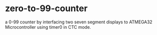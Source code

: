 # zero-to-99-counter
a 0-99 counter by interfacing two seven segment displays to ATMEGA32 Microcontroller using timer0 in CTC mode.
